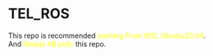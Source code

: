 # TEL_ROS

This repo is recommended <font color="yellow"> pushing From WSL Ubuntu20.04</font>.  
And <font color="yellow"> Rasbpi 4B pulls </font> this repo.
